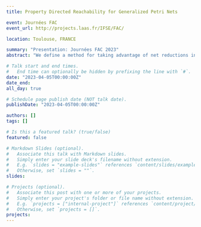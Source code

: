 ```yaml
---
title: Property Directed Reachability for Generalized Petri Nets

event: Journées FAC
event_url: http://projects.laas.fr/IFSE/FAC/

location: Toulouse, FRANCE

summary: "Presentation: Journées FAC 2023"
abstract: "We define a method for taking advantage of net reductions in combination with a SMT-based model checker. We prove the correctness of this method using a new notion of equivalence between nets that we call polyhedral abstraction. Our approach has been implemented in a tool, named SMPT, that provides two main procedures: Bounded Model Checking (BMC) and Property Directed Reachability (PDR). Each procedure has been adapted in order to use reductions and to work with arbitrary Petri nets. We tested SMPT on a large collection of queries used during the 2020 edition of the Model Checking Contest. Our experimental results show that our approach works well, even when we only have a moderate amount of reductions."

# Talk start and end times.
#   End time can optionally be hidden by prefixing the line with `#`.
date: "2023-04-05T00:00:00Z"
date_end:
all_day: true

# Schedule page publish date (NOT talk date).
publishDate: "2023-04-05T00:00:00Z"

authors: []
tags: []

# Is this a featured talk? (true/false)
featured: false

# Markdown Slides (optional).
#   Associate this talk with Markdown slides.
#   Simply enter your slide deck's filename without extension.
#   E.g. `slides = "example-slides"` references `content/slides/example-slides.md`.
#   Otherwise, set `slides = ""`.
slides:

# Projects (optional).
#   Associate this post with one or more of your projects.
#   Simply enter your project's folder or file name without extension.
#   E.g. `projects = ["internal-project"]` references `content/project/deep-learning/index.md`.
#   Otherwise, set `projects = []`.
projects:
---
```


